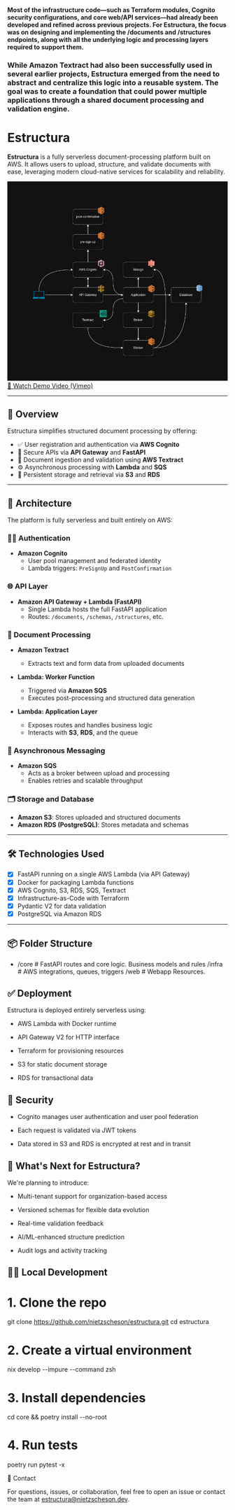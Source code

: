#### Most of the infrastructure code—such as Terraform modules, Cognito security configurations, and core web/API services—had already been developed and refined across previous projects. For Estructura, the focus was on designing and implementing the /documents and /structures endpoints, along with all the underlying logic and processing layers required to support them.

### While Amazon Textract had also been successfully used in several earlier projects, Estructura emerged from the need to abstract and centralize this logic into a reusable system. The goal was to create a foundation that could power multiple applications through a shared document processing and validation engine.



# Estructura

**Estructura** is a fully serverless document-processing platform built on AWS. It allows users to upload, structure, and validate documents with ease, leveraging modern cloud-native services for scalability and reliability.

![Estructura](./docs/estructura.png?raw=true "Graph of Estructura Project")  
[🎥 Watch Demo Video (Vimeo)](https://vimeo.com/1095638334)

---

## 🚀 Overview

Estructura simplifies structured document processing by offering:

- ✅ User registration and authentication via **AWS Cognito**
- 🔐 Secure APIs via **API Gateway** and **FastAPI**
- 🧾 Document ingestion and validation using **AWS Textract**
- ⚙️ Asynchronous processing with **Lambda** and **SQS**
- 💾 Persistent storage and retrieval via **S3** and **RDS**

---

## 🧱 Architecture

The platform is fully serverless and built entirely on AWS:

### 🧑‍💼 Authentication
- **Amazon Cognito**  
  - User pool management and federated identity
  - Lambda triggers: `PreSignUp` and `PostConfirmation`

### 🌐 API Layer
- **Amazon API Gateway + Lambda (FastAPI)**  
  - Single Lambda hosts the full FastAPI application
  - Routes: `/documents`, `/schemas`, `/structures`, etc.

### 🧾 Document Processing
- **Amazon Textract**  
  - Extracts text and form data from uploaded documents

- **Lambda: Worker Function**  
  - Triggered via **Amazon SQS**
  - Executes post-processing and structured data generation

- **Lambda: Application Layer**  
  - Exposes routes and handles business logic
  - Interacts with **S3**, **RDS**, and the queue

### 🔄 Asynchronous Messaging
- **Amazon SQS**  
  - Acts as a broker between upload and processing
  - Enables retries and scalable throughput

### 🗂️ Storage and Database
- **Amazon S3**: Stores uploaded and structured documents  
- **Amazon RDS (PostgreSQL)**: Stores metadata and schemas

---

## 🛠️ Technologies Used

- [x] FastAPI running on a single AWS Lambda (via API Gateway)
- [x] Docker for packaging Lambda functions
- [x] AWS Cognito, S3, RDS, SQS, Textract
- [x] Infrastructure-as-Code with Terraform
- [x] Pydantic V2 for data validation
- [x] PostgreSQL via Amazon RDS

---

## 📦 Folder Structure

- /core            # FastAPI routes and core logic. Business models and rules
  /infra           # AWS integrations, queues, triggers
  /web             # Webapp Resources.

## ✅ Deployment

Estructura is deployed entirely serverless using:

- AWS Lambda with Docker runtime

- API Gateway V2 for HTTP interface

- Terraform for provisioning resources

- S3 for static document storage

- RDS for transactional data

## 🔐 Security

- Cognito manages user authentication and user pool federation

- Each request is validated via JWT tokens

- Data stored in S3 and RDS is encrypted at rest and in transit

## 🧱 What's Next for Estructura?

We're planning to introduce:

- Multi-tenant support for organization-based access

- Versioned schemas for flexible data evolution

- Real-time validation feedback

- AI/ML-enhanced structure prediction

- Audit logs and activity tracking

## 🧑‍💻 Local Development

# 1. Clone the repo
git clone https://github.com/nietzscheson/estructura.git
cd estructura

# 2. Create a virtual environment
nix develop --impure --command zsh

# 3. Install dependencies
cd core && poetry install --no-root

# 4. Run tests
poetry run pytest -x

📢 Contact

For questions, issues, or collaboration, feel free to open an issue or contact the team at estructura@nietzscheson.dev.